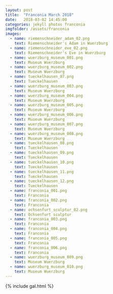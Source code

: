 ```yaml
---
layout: post
title:  "Franconia March 2018"
date:   2018-03-02 14:45:00
categories: jekyll photos franconia
imgfolder: /assets/franconia
images:
  - name: riemenschneider_adam_02.png
    text: Riemenschneider's Adam in Wuerzburg
  - name: riemenschneider_eve_02.png
    text: Riemenschneider's Eve in Wuerzburg
  - name: wuerzburg_museum_001.png
    text: Museum Wuerzburg
  - name: wuerzburg_museum_002.png
    text: Museum Wuerzburg
  - name: tueckelhausen_07.png
    text: Tueckelhausen
  - name: wuerzburg_museum_003.png
    text: Museum Wuerzburg
  - name: wuerzburg_museum_004.png
    text: Museum Wuerzburg
  - name: wuerzburg_museum_005.png
    text: Museum Wuerzburg
  - name: wuerzburg_museum_006.png
    text: Museum Wuerzburg
  - name: wuerzburg_museum_007.png
    text: Museum Wuerzburg
  - name: wuerzburg_museum_008.png
    text: Museum Wuerzburg
  - name: tueckelhausen_08.png
    text: Tueckelhausen
  - name: tueckelhausen_09.png
    text: Tueckelhausen
  - name: tueckelhausen_10.png
    text: Tueckelhausen
  - name: tueckelhausen_11.png
    text: Tueckelhausen
  - name: tueckelhausen_12.png
    text: Tueckelhausen
  - name: franconia_001.png
    text: Franconia
  - name: franconia_002.png
    text: Franconia
  - name: ochsenfurt_sculptur_02.png
    text: Ochsenfurt sculptur
  - name: franconia_003.png
    text: Franconia
  - name: franconia_004.png
    text: Franconia
  - name: franconia_005.png
    text: Franconia
  - name: franconia_006.png
    text: Franconia
  - name: wuerzburg_museum_009.png
    text: Museum Wuerzburg
  - name: wuerzburg_museum_010.png
    text: Museum Wuerzburg
---
```


{% include gal.html %}
